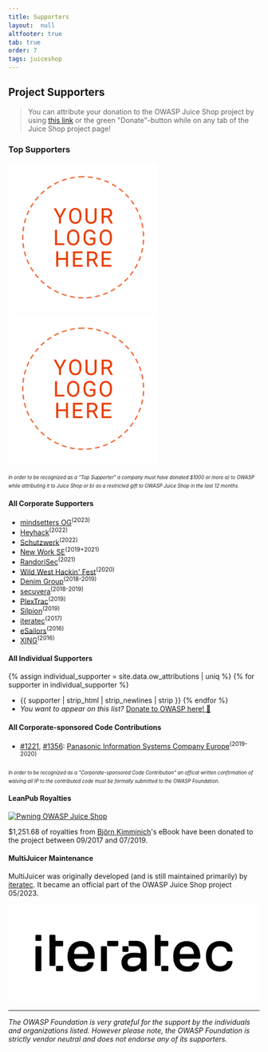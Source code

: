 ```yaml
---
title: Supporters
layout:  null
altfooter: true
tab: true
order: 7
tags: juiceshop
---
```


## Project Supporters

> You can attribute your donation to the OWASP Juice Shop project by
> using
> [this link](/donate?reponame=www-project-juice-shop&title=OWASP+Juice+Shop)<!-- @IGNORE PREVIOUS: link -->
> or the green "Donate"-button while on any tab of the Juice Shop
> project page!

### Top Supporters

[![Your company name](assets/images/yourlogo_logo.png)](https://owasp.org/www-project-juice-shop/#div-supporters) <!-- logo expiration: 31.12.2099 -->
[![Your company name](assets/images/yourlogo_logo.png)](https://owasp.org/www-project-juice-shop/#div-supporters) <!-- logo expiration: 31.12.2099 -->

<small><small>_In order to be recognized as a "Top Supporter" a company
must have donated $1000 or more a) to OWASP while attributing it to
Juice Shop or b) as a restricted gift to OWASP Juice Shop in the last 12
months._</small></small>

#### All Corporate Supporters

* [mindsetters OG](https://www.mindsetters.com/)<sup>(2023)</sup>
* [Heyhack](https://heyhack.com)<sup>(2022)</sup>
* [Schutzwerk](https://www.schutzwerk.com/)<sup>(2022)</sup>
* [New Work SE](https://www.new-work.se/en/about-new-work-se)<sup>(2019+2021)</sup>
  <!-- >=1000€ @ 19.12.2019 & 10.12.2021 -->
* [RandoriSec](https://randorisec.fr/)<sup>(2021)</sup>
* [Wild West Hackin' Fest](https://wildwesthackinfest.com/)<sup>(2020)</sup>
  <!-- >=1000€ @ 03.08.2020 -->
* [Denim Group](http://www.denimgroup.com/)<sup>(2018-2019)</sup> <!--
  \>=1000€ @ 26.08.2018 & 20.09.2019 -->
* [secuvera](https://www.secuvera.de/)<sup>(2018-2019)</sup>
* [PlexTrac](https://plextrac.com)<sup>(2019)</sup>
* [Silpion](https://silpion.de)<sup>(2019)</sup>
* [iteratec](https://www.iteratec.de/)<sup>(2017)</sup> <!-- >=1000€ @
  30.11.2017 -->
* [eSailors](https://www.esailors.de/)<sup>(2016)</sup> <!-- >=1000€ @
  31.07.2017 -->
* [XING](https://corporate.xing.com/en/about-xing/security/)<sup>(2016)</sup> <!-- >=1000€ @ 26.09.2016 -->

#### All Individual Supporters

{% assign individual_supporter = site.data.ow_attributions | uniq %}
{% for supporter in individual_supporter %}
* {{ supporter | strip_html | strip_newlines | strip }}
{% endfor %}
* _You want to appear on this list?_
  [Donate to OWASP here! 🤲](/donate?reponame=www-project-juice-shop&title=OWASP+Juice+Shop)<!-- @IGNORE PREVIOUS: link -->

#### All Corporate-sponsored Code Contributions

* [#1221](https://github.com/juice-shop/juice-shop/pull/1221),
  [#1356](https://github.com/juice-shop/juice-shop/pull/1356):
  [Panasonic Information Systems Company Europe](https://application.job.panasonic.eu/data/ruP0pHQvHrGZJKvL/rc.php?nav=jobsearch&custval12=ite&lang=EN&custval11=PBSEU_GER)<sup>(2019-2020)</sup>

<small><small>_In order to be recognized as a "Corporate-sponsored Code
Contribution" an offical written confirmation of waiving all IP to the
contributed code must be formally submitted to the OWASP
Foundation._</small></small>

#### LeanPub Royalties

[![Pwning OWASP Juice Shop](https://raw.githubusercontent.com/juice-shop/pwning-juice-shop/master/cover_small.jpg)](https://leanpub.com/juice-shop)

$1,251.68 of royalties from
[Björn Kimminich](https://kimminich.de)'s eBook have been donated to the
project between 09/2017 and 07/2019.

#### MultiJuicer Maintenance

MultiJuicer was originally developed (and is still maintained primarily) by [iteratec](https://www.iteratec.de/). It became an official part of the OWASP Juice Shop project 05/2023.

![iteratec](assets/images/iteratec-logo.png)

---

_The OWASP Foundation is very grateful for the support by the
individuals and organizations listed. However please note, the OWASP
Foundation is strictly vendor neutral and does not endorse any of its
supporters._
